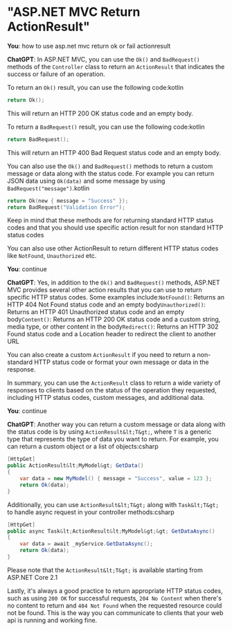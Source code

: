 # "ASP.NET MVC Return ActionResult"
**You**: how to use asp.net mvc return ok or fail  actionresult

**ChatGPT**: In ASP.NET MVC, you can use the ```Ok()``` and ```BadRequest()``` methods of the ```Controller``` class to return an ```ActionResult``` that indicates the success or failure of an operation.

To return an ```Ok()``` result, you can use the following code:kotlin
```kotlin
return Ok();
```

This will return an HTTP 200 OK status code and an empty body.

To return a ```BadRequest()``` result, you can use the following code:kotlin
```kotlin
return BadRequest();
```

This will return an HTTP 400 Bad Request status code and an empty body.

You can also use the ```Ok()``` and ```BadRequest()``` methods to return a custom message or data along with the status code.
For example you can return JSON data using ```Ok(data)``` and some message by using ```BadRequest("message")```.kotlin
```kotlin
return Ok(new { message = "Success" });
return BadRequest("Validation Error");
```

Keep in mind that these methods are for returning standard HTTP status codes and that you should use specific action result for non standard HTTP status codes

You can also use other ActionResult to return different HTTP status codes like ```NotFound```, ```Unauthorized``` etc.

**You**: continue

**ChatGPT**: Yes, in addition to the ```Ok()``` and ```BadRequest()``` methods, ASP.NET MVC provides several other action results that you can use to return specific HTTP status codes. Some examples include:```NotFound()```: Returns an HTTP 404 Not Found status code and an empty body```Unauthorized()```: Returns an HTTP 401 Unauthorized status code and an empty body```Content()```: Returns an HTTP 200 OK status code and a custom string, media type, or other content in the body```Redirect()```: Returns an HTTP 302 Found status code and a Location header to redirect the client to another URL

You can also create a custom ```ActionResult``` if you need to return a non-standard HTTP status code or format your own message or data in the response.

In summary, you can use the ```ActionResult``` class to return a wide variety of responses to clients based on the status of the operation they requested, including HTTP status codes, custom messages, and additional data.

**You**: continue

**ChatGPT**: Another way you can return a custom message or data along with the status code is by using ```ActionResult&lt;T&gt;```, where ```T``` is a generic type that represents the type of data you want to return.
For example, you can return a custom object or a list of objects:csharp
```csharp
[HttpGet]
public ActionResult&lt;MyModel&gt; GetData()
{
    var data = new MyModel() { message = "Success", value = 123 };
    return Ok(data);
}
```

Additionally, you can use ```ActionResult&lt;T&gt;``` along with ```Task&lt;T&gt;``` to handle async request in your controller methods:csharp
```csharp
[HttpGet]
public async Task&lt;ActionResult&lt;MyModel&gt;&gt; GetDataAsync()
{
    var data = await _myService.GetDataAsync();
    return Ok(data);
}
```

Please note that the ```ActionResult&lt;T&gt;``` is available starting from ASP.NET Core 2.1

Lastly, it's always a good practice to return appropriate HTTP status codes, such as using ```200 OK``` for successful requests, ```204 No Content``` when there's no content to return and ```404 Not Found``` when the requested resource could not be found. This is the way you can communicate to clients that your web api is running and working fine.

